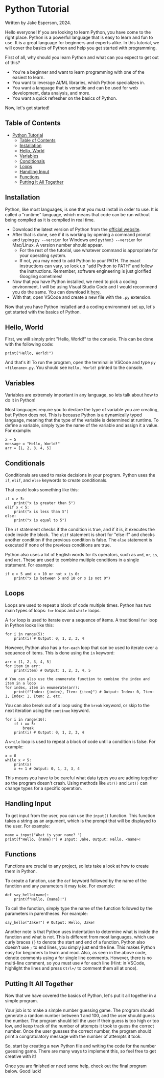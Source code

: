 # Python Tutorial

Written by Jake Esperson, 2024.

Hello everyone! If you are looking to learn Python, you have come to the right place. Python is a powerful language that is easy to learn and fun to use. It is a great language for beginners and experts alike. In this tutorial, we will cover the basics of Python and help you get started with programming.

First of all, why should you learn Python and what can you expect to get out of this?
- You're a beginner and want to learn programming with one of the easiest to learn.
- You want to leverage AI/ML libraries, which Python specializes in.
- You want a language that is versatile and can be used for web development, data analysis, and more.
- You want a quick refresher on the basics of Python.

Now, let's get started!

## Table of Contents
- [Python Tutorial](#python-tutorial)
  - [Table of Contents](#table-of-contents)
  - [Installation](#installation)
  - [Hello, World](#hello-world)
  - [Variables](#variables)
  - [Conditionals](#conditionals)
  - [Loops](#loops)
  - [Handling Input](#handling-input)
  - [Functions](#functions)
  - [Putting It All Together](#putting-it-all-together)

## Installation
Python, like most languages, is one that you must install in order to use. It is called a "runtime" language, which means that code can be run without being complied as it is complied in real time. 

- Download the latest version of Python from the [official website](https://www.python.org/downloads/).
- After that is done, see if it is working by opening a command prompt and typing `py --version` for Windows and `python3 --version` for Mac/Linux. A version number should appear.
  - For the rest of the tutorial, use whatever command is appropriate for your operating system.
  - If not, you may need to add Python to your PATH. The exact instructions can vary, so look up "add Python to PATH" and follow the instructions. Remember, software engineering is just glorified Googling sometimes!
- Now that you have Python installed, we need to pick a coding environment. I will be using Visual Studio Code and I would recommend you do the same. You can download it [here](https://code.visualstudio.com/).
- With that, open VSCode and create a new file with the `.py` extension.

Now that you have Python installed and a coding environment set up, let's get started with the basics of Python.

## Hello, World
First, we will simply print "Hello, World!" to the console. This can be done with the following code:
```
print("Hello, World!")
```

And that's it! To run the program, open the terminal in VSCode and type `py <filename>.py`. You should see `Hello, World!` printed to the console.

## Variables
Variables are extremely important in any language, so lets talk about how to do it in Python!

Most languages require you to declare the type of variable you are creating, but Python does not. This is because Python is a dynamically typed language, meaning that the type of the variable is determined at runtime. To define a variable, simply type the name of the variable and assign it a value. For example:
```
x = 5
message = "Hello, World!"
arr = [1, 2, 3, 4, 5]
```

## Conditionals
Conditionals are used to make decisions in your program. Python uses the `if`, `elif`, and `else` keywords to create conditionals.

That could looks something like this:
```
if x > 5:
    print("x is greater than 5")
elif x < 5:
    print("x is less than 5")
else:
    print("x is equal to 5")
```

The `if` statement checks if the condition is true, and if it is, it executes the code inside the block. The `elif` statement is short for "else if" and checks another condition if the previous condition is false. The `else` statement is executed if none of the previous conditions are true.

Python also uses a lot of English words for its operators, such as `and`, `or`, `is`, and `not`. These are used to combine multiple conditions in a single statement. For example:
```
if x > 5 and x < 10 or not x is 0:
    print("x is between 5 and 10 or x is not 0")
```

## Loops
Loops are used to repeat a block of code multiple times. Python has two main types of loops: `for` loops and `while` loops.

A `for` loop is used to iterate over a sequence of items. A traditional `for` loop in Python looks like this:
```
for i in range(5):
    print(i) # Output: 0, 1, 2, 3, 4
```

However, Python also has a `for-each` loop that can be used to iterate over a sequence of items. This is done using the `in` keyword:
```
arr = [1, 2, 3, 4, 5]
for item in arr:
    print(item) # Output: 1, 2, 3, 4, 5

# You can also use the enumerate function to combine the index and item in a loop
for index, item in enumerate(arr):
    print(f"Index: {index}, Item: {item}") # Output: Index: 0, Item: 1, Index: 1, Item: 2, etc.
```

You can also break out of a loop using the `break` keyword, or skip to the next iteration using the `continue` keyword.
```
for i in range(10):
    if i == 5:
        break
    print(i) # Output: 0, 1, 2, 3, 4
```

A `while` loop is used to repeat a block of code until a condition is false. For example:
```
x = 0
while x < 5:
    print(x)
    x += 1 # Output: 0, 1, 2, 3, 4
```

This means you have to be careful what data types you are adding together so the program doesn't crash. Using methods like `str()` and `int()` can change types for a specific operation.

## Handling Input
To get input from the user, you can use the `input()` function. This function takes a string as an argument, which is the prompt that will be displayed to the user. For example:
```
name = input("What is your name? ")
print(f"Hello, {name}!") # Input: Jake, Output: Hello, <name>!
```

## Functions
Functions are crucial to any project, so lets take a look at how to create them in Python.

To create a function, use the `def` keyword followed by the name of the function and any parameters it may take. For example:
```
def say_hello(name):
    print(f"Hello, {name}!")
```

To call the function, simply type the name of the function followed by the parameters in parentheses. For example:
```
say_hello("Jake!") # Output: Hello, Jake!
```

Another note is that Python uses indentation to determine what is inside the function and what is not. This is different from most languages, which use curly braces `{}` to denote the start and end of a function. Python also doesn't use `;` to end lines, you simply just end the line. This makes Python easy for beginners to learn and read. Also, as seen in the above code, denote comments using `#` for single line comments. However, there is no multi-line comment, so you must use `#` for each line (Hint: in VSCode, highlight the lines and press `Ctrl+/` to comment them all at once).

## Putting It All Together
Now that we have covered the basics of Python, let's put it all together in a simple program. 

Your job is to make a simple number guessing game. The program should generate a random number between 1 and 100, and the user should guess the number. The program should tell the user if their guess is too high or too low, and keep track of the number of attempts it took to guess the correct number. Once the user guesses the correct number, the program should print a congratulatory message with the number of attempts it took.

So, start by creating a new Python file and writing the code for the number guessing game. There are many ways to implement this, so feel free to get creative with it!

Once you are finished or need some help, check out the final program below. Good luck!